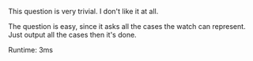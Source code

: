 This question is very trivial. I don't like it at all.

The question is easy, since it asks all the cases the watch can represent. Just output all the cases then it's done.

Runtime: 3ms

